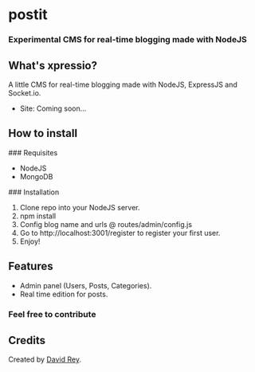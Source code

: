 # postit
### Experimental CMS for real-time blogging made with NodeJS

## What's xpressio?
A little CMS for real-time blogging made with NodeJS, ExpressJS and Socket.io.

+ Site: Coming soon...

## How to install

### Requisites

+ NodeJS
+ MongoDB

### Installation

1. Clone repo into your NodeJS server.
2. npm install
3. Config blog name and urls @ routes/admin/config.js
4. Go to http://localhost:3001/register to register your first user.
5. Enjoy!

## Features

+ Admin panel (Users, Posts, Categories).
+ Real time edition for posts.

### Feel free to contribute

## Credits
Created by [David Rey](http://twitter.com/dreyacosta).